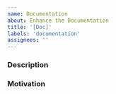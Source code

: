 ```yaml
---
name: Documentation
about: Enhance the Documentation 
title: '[Doc]'
labels: 'documentation'
assignees: ''
---
```


### Description

### Motivation
